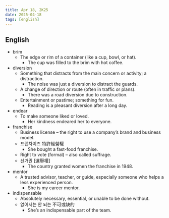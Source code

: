 ```yaml
---
title: Apr 18, 2K25
date: 2025-04-18
tags: [english]
---
```


## English

- brim
  - The edge or rim of a container (like a cup, bowl, or hat).
    - The cup was filled to the brim with hot coffee.
- diversion
  - Something that distracts from the main concern or activity; a distraction.
    - The noise was just a diversion to distract the guards.
  - A change of direction or route (often in traffic or plans).
    - There was a road diversion due to construction.
  - Entertainment or pastime; something for fun.
    - Reading is a pleasant diversion after a long day.
- endear
  - To make someone liked or loved.
    - Her kindness endeared her to everyone.
- franchise
  - Business license – the right to use a company’s brand and business model.
  - 프랜차이즈 特許經營權
    - She bought a fast-food franchise.
  - Right to vote (formal) – also called suffrage.
  - 선거권 [選舉權]
    - The country granted women the franchise in 1948.
- mentor
  - A trusted advisor, teacher, or guide, especially someone who helps a less experienced person.
    - She is my career mentor.
- indispensable
  - Absolutely necessary, essential, or unable to be done without.
  - 없어서는 안 되는 不可或缺的
    - She’s an indispensable part of the team.